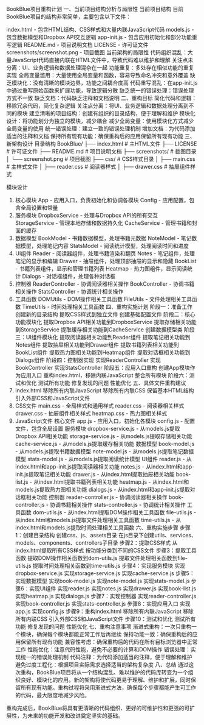 BookBlue项目重构计划
一、当前项目结构分析与局限性
当前项目结构
目前BookBlue项目的结构非常简单，主要包含以下文件：

index.html - 包含HTML结构、CSS样式和大量内联JavaScript代码
models.js - 包含数据模型和Dropbox API交互逻辑
app-init.js - 包含应用初始化和部分功能重写逻辑
README.md - 项目说明文档
LICENSE - 许可证文件
screenshots/screenshot.png - 项目截图
当前架构的局限性
代码组织混乱：大量JavaScript代码直接内联在HTML文件中，导致代码难以维护和理解
关注点未分离：UI、业务逻辑和数据处理混杂在一起
功能重复：多处存在相似功能的重复实现
全局变量滥用：大量使用全局变量和函数，容易导致命名冲突和意外覆盖
缺乏模块化：没有清晰的模块边界，功能之间耦合度高
代码重写混乱：在app-init.js中通过重写原始函数来扩展功能，导致逻辑分散
缺乏统一的错误处理：错误处理方式不一致
缺乏文档：代码缺乏注释和文档说明
二、重构目标
简化代码和逻辑：移除冗余代码，简化复杂逻辑
关注点分离：将UI、业务逻辑和数据处理分离到不同的模块
建立清晰的项目结构：创建有组织的目录结构，便于理解和维护
模块化设计：将功能划分为独立的模块，减少耦合
减少全局变量：使用模块化方式减少全局变量的使用
统一错误处理：建立一致的错误处理机制
增加文档：为代码添加适当的注释和文档
保持所有现有功能：确保重构后的应用保留所有现有功能
三、新架构设计
目录结构
BookBlue/
├── index.html                  # 主HTML文件
├── LICENSE                     # 许可证文件
├── README.md                   # 项目说明文档
├── screenshots/                # 截图目录
│   └── screenshot.png          # 项目截图
├── css/                        # CSS样式目录
│   ├── main.css                # 主样式文件
│   ├── reader.css              # 阅读器样式
│   ├── drawer.css              # 抽屉组件样式

模块设计
1. 核心模块
App - 应用入口，负责初始化和协调各模块
Config - 应用配置，包含全局设置和常量
2. 服务模块
DropboxService - 处理与Dropbox API的所有交互
StorageService - 管理本地存储和数据持久化
CacheService - 管理书籍和封面的缓存
3. 数据模型
BookModel - 书籍数据模型，处理书籍元数据
NoteModel - 笔记数据模型，处理笔记内容
StatsModel - 阅读统计模型，处理阅读时间和进度
4. UI组件
Reader - 阅读器组件，处理书籍渲染和翻页
Notes - 笔记组件，处理笔记的显示和编辑
Drawer - 抽屉组件，处理顶部抽屉的显示和隐藏
BookList - 书籍列表组件，显示和管理书籍列表
Heatmap - 热力图组件，显示阅读统计
Dialogs - 对话框组件，处理各种对话框
5. 控制器
ReaderController - 协调阅读器相关操作
BookController - 协调书籍相关操作
StatsController - 协调统计相关操作
6. 工具函数
DOMUtils - DOM操作相关工具函数
FileUtils - 文件处理相关工具函数
TimeUtils - 时间处理相关工具函数
四、重构实施计划
阶段一：准备工作
创建新的目录结构
提取CSS样式到独立文件
创建基础配置文件
阶段二：核心功能模块化
提取Dropbox API相关功能到DropboxService
提取存储相关功能到StorageService
提取缓存相关功能到CacheService
创建数据模型类
阶段三：UI组件模块化
提取阅读器相关功能到Reader组件
提取笔记相关功能到Notes组件
提取抽屉相关功能到Drawer组件
提取书籍列表相关功能到BookList组件
提取热力图相关功能到Heatmap组件
提取对话框相关功能到Dialogs组件
阶段四：控制器实现
实现ReaderController
实现BookController
实现StatsController
阶段五：应用入口重构
创建App模块作为应用入口
重构index.html，移除内联JavaScript
整合所有模块
阶段六：测试和优化
测试所有功能
修复发现的问题
性能优化
五、具体文件重构建议
1. index.html
移除所有内联JavaScript
移除所有内联CSS
保留基本HTML结构
引入外部CSS和JavaScript文件
2. CSS文件
main.css - 全局样式和通用样式
reader.css - 阅读器相关样式
drawer.css - 抽屉组件相关样式
heatmap.css - 热力图相关样式
3. JavaScript文件
核心文件
app.js - 应用入口，初始化各模块
config.js - 配置文件，包含全局设置
服务模块
dropbox-service.js - 从models.js提取Dropbox API相关功能
storage-service.js - 从models.js提取存储相关功能
cache-service.js - 从models.js提取缓存相关功能
数据模型
book-model.js - 从models.js提取书籍数据模型
note-model.js - 从models.js提取笔记数据模型
stats-model.js - 从models.js提取阅读统计模型
UI组件
reader.js - 从index.html和app-init.js提取阅读器相关功能
notes.js - 从index.html和app-init.js提取笔记相关功能
drawer.js - 从index.html提取抽屉相关功能
book-list.js - 从index.html提取书籍列表相关功能
heatmap.js - 从index.html和models.js提取热力图相关功能
dialogs.js - 从index.html和app-init.js提取对话框相关功能
控制器
reader-controller.js - 协调阅读器相关操作
book-controller.js - 协调书籍相关操作
stats-controller.js - 协调统计相关操作
工具函数
dom-utils.js - 从index.html提取DOM操作相关工具函数
file-utils.js - 从index.html和models.js提取文件处理相关工具函数
time-utils.js - 从index.html和models.js提取时间处理相关工具函数
六、重构实施步骤
步骤1：创建目录结构
创建css、js、assets目录
在js目录下创建utils、services、models、components、controllers子目录
步骤2：提取CSS样式
从index.html提取所有CSS样式
按功能分类到不同的CSS文件
步骤3：提取工具函数
提取DOM操作相关函数到dom-utils.js
提取文件处理相关函数到file-utils.js
提取时间处理相关函数到time-utils.js
步骤4：实现服务模块
实现dropbox-service.js
实现storage-service.js
实现cache-service.js
步骤5：实现数据模型
实现book-model.js
实现note-model.js
实现stats-model.js
步骤6：实现UI组件
实现reader.js
实现notes.js
实现drawer.js
实现book-list.js
实现heatmap.js
实现dialogs.js
步骤7：实现控制器
实现reader-controller.js
实现book-controller.js
实现stats-controller.js
步骤8：实现应用入口
实现app.js
实现config.js
步骤9：重构index.html
移除所有内联JavaScript
移除所有内联CSS
引入外部CSS和JavaScript文件
步骤10：测试和优化
测试所有功能
修复发现的问题
性能优化
七、重构注意事项
渐进式重构：一次只重构一个模块，确保每个模块都能正常工作后再继续
保持功能一致：确保重构后的应用保留所有现有功能
兼容性考虑：确保重构后的代码在所有目标浏览器中正常工作
性能优化：注意代码性能，避免不必要的计算和DOM操作
错误处理：实现统一的错误处理机制
代码注释：为代码添加适当的注释，便于理解和维护
避免过度工程化：根据项目实际需求选择适当的架构复杂度
八、总结
通过这次重构，BookBlue项目将从一个结构混乱、难以维护的代码库转变为一个组织良好、模块化的应用。新的架构将使代码更易于理解、维护和扩展，同时保留所有现有功能。重构过程将采用渐进式方法，确保每个步骤都能产生可工作的代码，最大限度地减少风险。

重构完成后，BookBlue将具有更清晰的代码组织、更好的可维护性和更强的可扩展性，为未来的功能开发和改进奠定坚实的基础。
